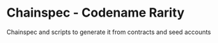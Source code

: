 # Chainspec - Codename Rarity

Chainspec and scripts to generate it from contracts and seed accounts